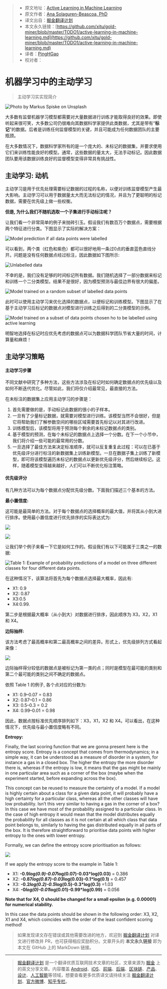 > * 原文地址：[Active Learning in Machine Learning](https://towardsdatascience.com/active-learning-in-machine-learning-525e61be16e5)
> * 原文作者：[Ana Solaguren-Beascoa, PhD](https://medium.com/@ana.solagurenbeascoa)
> * 译文出自：[掘金翻译计划](https://github.com/xitu/gold-miner)
> * 本文永久链接：[https://github.com/xitu/gold-miner/blob/master/TODO1/active-learning-in-machine-learning.md](https://github.com/xitu/gold-miner/blob/master/TODO1/active-learning-in-machine-learning.md)
> * 译者：[PingHGao](https://github.com/PingHGao)
> * 校对者：

# 机器学习中的主动学习

> 主动学习实实现简介

![Photo by [Markus Spiske](https://unsplash.com/@markusspiske?utm_source=medium&utm_medium=referral) on [Unsplash](https://unsplash.com?utm_source=medium&utm_medium=referral)](https://cdn-images-1.medium.com/max/11520/0*wvT88RaaNLyiCLt8)

大多数有监督机器学习模型都需要对大量数据进行训练才能取得良好的效果。即使听起来很可笑，大多数公司仍很难向其数据科学家提供此类数据，尤其是带有“**标记**”的数据。后者是训练任何监督模型的关键，并且可能成为任何数据团队的主要瓶颈。

在大多数情况下，数据科学家所有的是一个庞大的、未标记的数据集，并要求使用它们来训练性能良好的模型。通常，这些数据的量太大，无法手动标记。因此数据团队要用该数据训练良好的监督模型变得非常具有挑战性。

## 主动学习: 动机

主动学习是用于优先处理需要标记数据的过程的名称，以便对训练监督模型产生最大影响。主动学习可以用于数据量太大而无法标记的情况，并且为了更聪明的标记数据，需要在优先级上做一些权衡。

**但是, 为什么我们不随机选取一个子集进行手动标注呢？**

让我们看一个非常简单的例子来抛砖引玉。假设我们有数百万个数据点，需要根据两个特征进行分类。下图显示了实际的解决方案：

![Model prediction if all data points were labelled](https://cdn-images-1.medium.com/max/2000/1*Z_5GyCdFfcz_oVFnUuYczg.png)

可以看到，两个类（红色和紫色）都可以很好地用一条过0点的垂直蓝色直线分开。问题是没有任何数据点经过标注，因此数据如下图所示:

![Unlabelled data](https://cdn-images-1.medium.com/max/2000/1*fmnhkOPVsXNIUiroRg2CfQ.png)

不幸的是，我们没有足够的时间标记所有数据。我们随机选择了一部分数据来标记和训练一个二分类模型。结果不是很好，因为模型预测与最佳边界有很大的偏差。

![Model trained on a random subset of labelled data points](https://cdn-images-1.medium.com/max/2000/1*2bpj99Fppl2mqLb7Jb98XA.png)

此时可以使用主动学习来优化选择的数据点，以便标记和训练模型。下图显示了在基于主动学习后标记的数据点对模型进行训练之后得到的二分类模型的示例。

![Model trained on a subset of data points chosen ho to be labelled using active learning](https://cdn-images-1.medium.com/max/2000/1*8eOKeWFNg29ruakj9b1Nzg.png)

明智地选择在标记时应优先考虑的数据点可以为数据科学团队节省大量的时间，计算量和麻烦！

## 主动学习策略

#### 主动学习步骤

不同文献中研究了多种方法，这些方法涉及在标记时如何确定数据点的优先级以及如何不断迭代优化。尽管如此，我们将仅介绍最常见，最直接的方法。

在未标注的数据集上应用主动学习的步骤是：

1. 首先需要做的是，手动标记此数据的很小的子样本。
2. 一旦有了少量标记数据，就需要对模型进行训练。该模型当然不会很好，但是它将帮助我们了解参数空间的哪些区域需要首先标记以对其进行改进。
3. 训练模型后，该模型将用于预测每个剩余的未标记数据点的类别。
4. 基于模型的预测，在每个未标记的数据点上选择一个分数。在下一个小节中，我们将介绍一些可能的最常用的分数。
5. 一旦选择了最佳方法来决定标准顺序，就可以反复重复此过程：可以在已基于优先级评分进行标注的新数据集上训练新模型。一旦在数据子集上训练了新模型，即可将该模型遍历未标记的数据点以更新优先级评分，然后继续标记。这样，随着模型变得越来越好，人们可以不断优化标注策略。

#### 优先级评分

有几种方法可以为每个数据点分配优先级分数。下面我们描述三个基本的方法。

**最小置信度:**

这可能是最简单的方法。对于每个数据点的选择概率的最大值，并将其从小到大进行排序。使用最小置信度进行优先排序的实际表达式为:

![](https://cdn-images-1.medium.com/max/2000/1*RJ0wYr0LXxpxezaUc_z75A.png)

![](https://cdn-images-1.medium.com/max/2000/1*7taQkELyPNhYFH6-JgMsGA.png)

让我们举个例子来看一下它是如何工作的。假设我们有以下可能属于三类之一的数据:

![Table 1: Example of probability predictions of a model on three different classes for four different data points.](https://cdn-images-1.medium.com/max/6676/1*dUxgoL1aVNSyO1cP7C9riQ.png)

在这种情况下，该算法将首先为每个数据点选择最大概率，因此有:

* X1: 0.9
* X2: 0.87
* X3:0.5
* X4:0.99.

第二步是根据最大概率（从小到大）对数据进行排序，因此顺序为 X3，X2，X1 和 X4。

**边际抽样:**

该方法考虑了最高概率和第二最高概率之间的差异。形式上，优先级排列方式看起来像：

![](https://cdn-images-1.medium.com/max/2000/1*c-Qqr2TEzaaA-zGH01JalA.png)

边际抽样得分较低的数据点是被标记为第一类的点；同时是模型在最可能的类别和第二个最可能的类别之间不确定的数据点。

依照 Table 1 的例子, 各个点对应的分数为:

* X1: 0.9–0.07 = 0.83
* X2: 0.87–0.1 = 0.86
* X3: 0.5–0.3 = 0.2
* X4: 0.99–0.01 = 0.98

因此，数据点按标准优先顺序排列如下：X3，X1，X2 和 X4。可以看出，在这种情况下，优先级与最小置信度略有不同。

**Entropy:**

Finally, the last scoring function that we are gonna present here is the entropy score. Entropy is a concept that comes from thermodynamics; in a simple way, it can be understood as a measure of disorder in a system, for instance a gas in a closed box. The higher the entropy the more disorder there is, whereas if the entropy is low, it means that the gas might be mainly in one particular area such as a corner of the box (maybe when the experiment started, before expanding across the box).

This concept can be reused to measure the certainty of a model. If a model is highly certain about a class for a given data point, it will probably have a high certainty for a particular class, whereas all the other classes will have low probability. Isn’t this very similar to having a gas in the corner of a box? In this case we have most of the probability assigned to a particular class. In the case of high entropy it would mean that the model distributes equally the probability for all classes as it is not certain at all which class that data point belongs to, similarly to having the gas distributed equally in all parts of the box. It is therefore straightforward to prioritise data points with higher entropy to the ones with lower entropy.

Formally, we can define the entropy score prioritisation as follows:

![](https://cdn-images-1.medium.com/max/2000/1*sUuF5qqrW0CpArzejhNTNA.png)

If we apply the entropy score to the example in Table 1:

* X1: **-0.9*log(0.9)-0.07*log(0.07)-0.03*log(0.03)** = 0.386
* X2: **-0.87*log(0.87)-0.03*log(0.03)-0.1*log(0.1)** = 0.457
* X3: **-0.2*log(0.2)-0.5*log(0.5)-0.3*log(0.3)** =1.03
* X4: **-0*log(0)-0.01*log(0.01)-0.99*log(0.99)** = 0.056

**Note that for X4, 0 should be changed for a small epsilon (e.g. 0.00001) for numerical stability.**

In this case the data points should be shown in the following order: X3, X2, X1 and X4, which coincides with the order of the least confident scoring method!

> 如果发现译文存在错误或其他需要改进的地方，欢迎到 [掘金翻译计划](https://github.com/xitu/gold-miner) 对译文进行修改并 PR，也可获得相应奖励积分。文章开头的 **本文永久链接** 即为本文在 GitHub 上的 MarkDown 链接。

---

> [掘金翻译计划](https://github.com/xitu/gold-miner) 是一个翻译优质互联网技术文章的社区，文章来源为 [掘金](https://juejin.im) 上的英文分享文章。内容覆盖 [Android](https://github.com/xitu/gold-miner#android)、[iOS](https://github.com/xitu/gold-miner#ios)、[前端](https://github.com/xitu/gold-miner#前端)、[后端](https://github.com/xitu/gold-miner#后端)、[区块链](https://github.com/xitu/gold-miner#区块链)、[产品](https://github.com/xitu/gold-miner#产品)、[设计](https://github.com/xitu/gold-miner#设计)、[人工智能](https://github.com/xitu/gold-miner#人工智能)等领域，想要查看更多优质译文请持续关注 [掘金翻译计划](https://github.com/xitu/gold-miner)、[官方微博](http://weibo.com/juejinfanyi)、[知乎专栏](https://zhuanlan.zhihu.com/juejinfanyi)。
